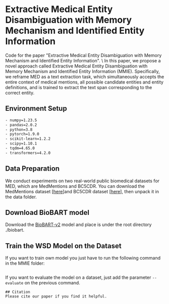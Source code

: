 # Extractive Medical Entity Disambiguation with Memory Mechanism and Identified Entity Information
Code for the paper "Extractive Medical Entity Disambiguation with Memory Mechanism and Identified Entity Information". \\
In this paper, we propose a novel approach called Extractive Medical Entity Disambiguation with Memory Mechanism and Identified Entity Information (MMIE). Specifically, we reframe MED as a text extraction task, which simultaneously accepts the entire context of medical mentions, all possible candidate entities and entity definitions, and is trained to extract the text span corresponding to the correct entity.

## Environment Setup
```bash
- numpy=1.23.5
- pandas=2.0.2
- python=3.8
- pytorch=1.9.0
- scikit-learn=1.2.2
- scipy=1.10.1
- tqdm=4.65.0
- transformers=4.2.0
```
## Data Preparation
We conduct experiments on two real-world public biomedical datasets for MED, which are MedMentions and BC5CDR. You can download the MedMentions dataset [[here](https://github.com/chanzuckerberg/MedMentions)]and BC5CDR dataset [[here](http://www.biocreative.org/tasks/biocreative-v/track-3-cdr/)], then unpack it in the data folder.

## Download BioBART model
Download the [BioBART-v2](https://github.com/GanjinZero/BioBART) model and place is under the root directory ./biobart.

## Train the WSD Model on the Dataset
If you want to train own model you just have to run the following command in the MMIE folder:
```bash

```
If you want to evaluate the model on a dataset, just add the parameter ```--evaluate``` on the previous command.

```
## Citation
Please cite our paper if you find it helpful.

